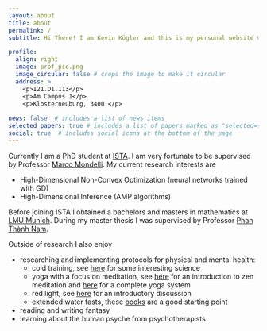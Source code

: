 ```yaml
---
layout: about
title: about
permalink: /
subtitle: Hi There! I am Kevin Kögler and this is my personal website 😊

profile:
  align: right
  image: prof_pic.png
  image_circular: false # crops the image to make it circular
  address: >
    <p>I21.O1.113</p>
    <p>Am Campus 1</p>
    <p>Klosterneuburg, 3400 </p>
 
news: false  # includes a list of news items
selected_papers: true # includes a list of papers marked as "selected={true}"
social: true  # includes social icons at the bottom of the page
---
```

Currently I am a PhD student at [ISTA](https://ist.ac.at/en/home/). I am very fortunate to be supervised by Professor [Marco Mondelli](http://marcomondelli.com/).
My current research interests are
- High-Dimensional Non-Convex Optimization (neural networks trained with GD)
- High-Dimensional Inference (AMP algorithms)

Before joining ISTA I obtained a bachelors and masters in mathematics at [LMU Munich](https://www.lmu.de/en/).
During my master thesis I was supervised by Professor [Phan Thành Nam](https://www.math.lmu.de/~nam/).


Outside of research I also enjoy
- researching and implementing protocols for physical and mental health:
  - cold training, see [here](https://www.youtube.com/watch?v=pq6WHJzOkno) for some interesting science
  - yoga with a focus on meditation, see [here](https://www.youtube.com/watch?v=LL2XUTeoUsM) for an introduction to zen meditation and [here](https://www.amazon.com/Systematic-Course-Ancient-Tantric-Techniques/dp/8185787085) for a complete yoga system
  - red light, see [here](https://www.hubermanlab.com/episode/using-light-sunlight-blue-light-and-red-light-to-optimize-health) for an introductory discussion
  - extended water fasts, these [books](https://waterfasting.org/shop-online-course-videos-pdf/) are a good starting point
- reading and writing fantasy
- learning about the human psyche from psychotherapists 


